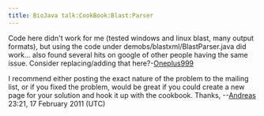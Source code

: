 ```yaml
---
title: BioJava talk:CookBook:Blast:Parser
---
```


Code here didn't work for me (tested windows and linux blast, many
output formats), but using the code under
demobs/blastxml/BlastParser.java did work... also found several hits on
google of other people having the same issue. Consider replacing/adding
that here?-[Oneplus999](User:Oneplus999 "wikilink")

I recommend either posting the exact nature of the problem to the
mailing list, or if you fixed the problem, would be great if you could
create a new page for your solution and hook it up with the cookbook.
Thanks, --[Andreas](User:Andreas "wikilink") 23:21, 17 February 2011
(UTC)

